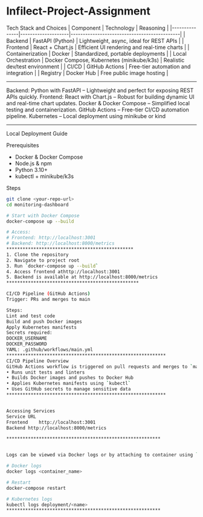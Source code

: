 # Infilect-Project-Assignment

Tech Stack and Choices
| Component     | Technology         | Reasoning                                   |
|---------------|--------------------|---------------------------------------------|
| Backend       | FastAPI (Python)   | Lightweight, async, ideal for REST APIs     |
| Frontend      | React + Chart.js   | Efficient UI rendering and real-time charts |
| Containerization | Docker          | Standardized, portable deployments          |
| Local Orchestration | Docker Compose, Kubernetes (minikube/k3s) | Realistic dev/test environment |
| CI/CD         | GitHub Actions     | Free-tier automation and integration        |
| Registry      | Docker Hub         | Free public image hosting                   |
********************************************************************************************************
Backend: Python with FastAPI – Lightweight and perfect for exposing REST APIs quickly.
Frontend: React with Chart.js – Robust for building dynamic UI and real-time chart updates.
Docker & Docker Compose – Simplified local testing and containerization.
GitHub Actions – Free-tier CI/CD automation pipeline.
Kubernetes – Local deployment using minikube or kind
********************************************************************************************************

Local Deployment Guide

Prerequisites

- Docker & Docker Compose
- Node.js & npm
- Python 3.10+
- kubectl + minikube/k3s

Steps

```bash
git clone <your-repo-url>
cd monitoring-dashboard

# Start with Docker Compose
docker-compose up --build

# Access:
# Frontend: http://localhost:3001
# Backend: http://localhost:8000/metrics
***********************************************
1. Clone the repository
2. Navigate to project root
3. Run `docker-compose up --build`
4. Access frontend athttp://localhost:3001
5. Backend is available at http://localhost:8000/metrics
*************************************************

CI/CD Pipeline (GitHub Actions)
Trigger: PRs and merges to main

Steps:
Lint and test code
Build and push Docker images
Apply Kubernetes manifests
Secrets required:
DOCKER_USERNAME
DOCKER_PASSWORD
YAML: .github/workflows/main.yml
***********************************************************
CI/CD Pipeline Overview
GitHub Actions workflow is triggered on pull requests and merges to `main`.
• Runs unit tests and linters
• Builds Docker images and pushes to Docker Hub
• Applies Kubernetes manifests using `kubectl`
• Uses GitHub secrets to manage sensitive data
***********************************************************


Accessing Services
Service	URL
Frontend	http://localhost:3001
Backend	http://localhost:8000/metrics

*********************************************************


Logs can be viewed via Docker logs or by attaching to container using `docker logs.

# Docker logs
docker logs <container_name>

# Restart
docker-compose restart

# Kubernetes logs
kubectl logs deployment/<name>
*********************************************************
